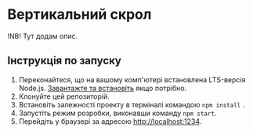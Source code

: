 # Вертикальний скрол

!NB! Тут додам опис.

## Інструкція по запуску

1. Переконайтеся, що на вашому комп'ютері встановлена LTS-версія Node.js.
   [Завантажте та встановіть](https://nodejs.org/en/) якщо потрібно.
2. Клонуйте цей репозиторій.
3. Встановіть залежності проекту в терміналі командою `npm install` .
4. Запустіть режим розробки, виконавши команду `npm start`.
5. Перейдіть у браузері за адресою
   [http://localhost:1234](http://localhost:1234).
